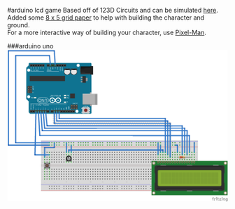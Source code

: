 #arduino lcd game
Based off of 123D Circuits and can be simulated [here](https://123d.circuits.io/circuits/1073419-arduino-lcd-game).  
Added some [8 x 5 grid paper](8x5-Grid.pdf) to help with building the character and ground.  
For a more interactive way of building your character, use [Pixel-Man](http://pixelman.philipdbrown.com).

###arduino uno
![](ArduinoLCDGame_bb.png)